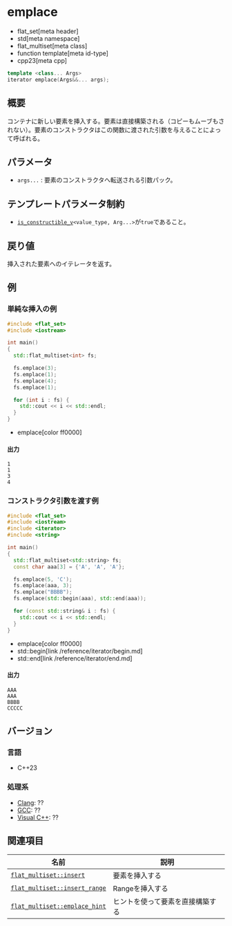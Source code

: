 # emplace
* flat_set[meta header]
* std[meta namespace]
* flat_multiset[meta class]
* function template[meta id-type]
* cpp23[meta cpp]

```cpp
template <class... Args>
iterator emplace(Args&&... args);
```

## 概要
コンテナに新しい要素を挿入する。要素は直接構築される（コピーもムーブもされない）。要素のコンストラクタはこの関数に渡された引数を与えることによって呼ばれる。


## パラメータ
- `args...` : 要素のコンストラクタへ転送される引数パック。


## テンプレートパラメータ制約
- [`is_constructible_v`](/reference/type_traits/is_constructible.md)`<value_type, Arg...>`が`true`であること。


## 戻り値
挿入された要素へのイテレータを返す。


## 例
### 単純な挿入の例
```cpp example
#include <flat_set>
#include <iostream>

int main()
{
  std::flat_multiset<int> fs;

  fs.emplace(3);
  fs.emplace(1);
  fs.emplace(4);
  fs.emplace(1);

  for (int i : fs) {
    std::cout << i << std::endl;
  }
}
```
* emplace[color ff0000]

#### 出力
```
1
1
3
4
```

### コンストラクタ引数を渡す例
```cpp example
#include <flat_set>
#include <iostream>
#include <iterator>
#include <string>

int main()
{
  std::flat_multiset<std::string> fs;
  const char aaa[3] = {'A', 'A', 'A'};

  fs.emplace(5, 'C');
  fs.emplace(aaa, 3);
  fs.emplace("BBBB");
  fs.emplace(std::begin(aaa), std::end(aaa));

  for (const std::string& i : fs) {
    std::cout << i << std::endl;
  }
}
```
* emplace[color ff0000]
* std::begin[link /reference/iterator/begin.md]
* std::end[link /reference/iterator/end.md]

#### 出力
```
AAA
AAA
BBBB
CCCCC
```


## バージョン
### 言語
- C++23

### 処理系
- [Clang](/implementation.md#clang): ??
- [GCC](/implementation.md#gcc): ??
- [Visual C++](/implementation.md#visual_cpp): ??


## 関連項目
| 名前                                             | 説明                             |
|--------------------------------------------------|----------------------------------|
| [`flat_multiset::insert`](insert.md)             | 要素を挿入する                   |
| [`flat_multiset::insert_range`](insert_range.md) | Rangeを挿入する                  |
| [`flat_multiset::emplace_hint`](emplace_hint.md) | ヒントを使って要素を直接構築する |
